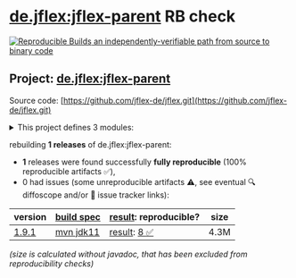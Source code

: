 [de.jflex:jflex-parent](https://central.sonatype.com/artifact/de.jflex/jflex-parent/versions) RB check
=======

[![Reproducible Builds](https://reproducible-builds.org/images/logos/rb.svg) an independently-verifiable path from source to binary code](https://reproducible-builds.org/)

## Project: [de.jflex:jflex-parent](https://central.sonatype.com/artifact/de.jflex/jflex-parent/versions)

Source code: [https://github.com/jflex-de/jflex.git](https://github.com/jflex-de/jflex.git)

<details><summary>This project defines 3 modules:</summary>

* [de.jflex:jflex](https://central.sonatype.com/artifact/de.jflex/jflex/1.9.1)
* [de.jflex:jflex-maven-plugin](https://central.sonatype.com/artifact/de.jflex/jflex-maven-plugin/1.9.1)
* [de.jflex:jflex-parent](https://central.sonatype.com/artifact/de.jflex/jflex-parent/1.9.1)
</details>

rebuilding **1 releases** of de.jflex:jflex-parent:
- **1** releases were found successfully **fully reproducible** (100% reproducible artifacts :white_check_mark:),
- 0 had issues (some unreproducible artifacts :warning:, see eventual :mag: diffoscope and/or :memo: issue tracker links):

| version | [build spec](/BUILDSPEC.md) | [result](https://reproducible-builds.org/docs/jvm/): reproducible? | size |
| -- | --------- | ------ | -- |
| [1.9.1](https://central.sonatype.com/artifact/de.jflex/jflex-parent/1.9.1/pom) | [mvn jdk11](jflex-1.9.1.buildspec) | [result](jflex-parent-1.9.1.buildinfo): [8 :white_check_mark: ](jflex-parent-1.9.1.buildcompare) | 4.3M |

<i>(size is calculated without javadoc, that has been excluded from reproducibility checks)</i>
